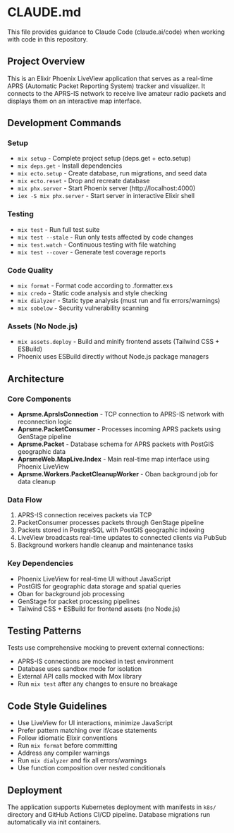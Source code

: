 # CLAUDE.md

This file provides guidance to Claude Code (claude.ai/code) when working with code in this repository.

## Project Overview

This is an Elixir Phoenix LiveView application that serves as a real-time APRS (Automatic Packet Reporting System) tracker and visualizer. It connects to the APRS-IS network to receive live amateur radio packets and displays them on an interactive map interface.

## Development Commands

### Setup
- `mix setup` - Complete project setup (deps.get + ecto.setup)
- `mix deps.get` - Install dependencies
- `mix ecto.setup` - Create database, run migrations, and seed data
- `mix ecto.reset` - Drop and recreate database
- `mix phx.server` - Start Phoenix server (http://localhost:4000)
- `iex -S mix phx.server` - Start server in interactive Elixir shell

### Testing
- `mix test` - Run full test suite
- `mix test --stale` - Run only tests affected by code changes
- `mix test.watch` - Continuous testing with file watching
- `mix test --cover` - Generate test coverage reports

### Code Quality
- `mix format` - Format code according to .formatter.exs
- `mix credo` - Static code analysis and style checking
- `mix dialyzer` - Static type analysis (must run and fix errors/warnings)
- `mix sobelow` - Security vulnerability scanning

### Assets (No Node.js)
- `mix assets.deploy` - Build and minify frontend assets (Tailwind CSS + ESBuild)
- Phoenix uses ESBuild directly without Node.js package managers

## Architecture

### Core Components
- **Aprsme.AprsIsConnection** - TCP connection to APRS-IS network with reconnection logic
- **Aprsme.PacketConsumer** - Processes incoming APRS packets using GenStage pipeline
- **Aprsme.Packet** - Database schema for APRS packets with PostGIS geographic data
- **AprsmeWeb.MapLive.Index** - Main real-time map interface using Phoenix LiveView
- **Aprsme.Workers.PacketCleanupWorker** - Oban background job for data cleanup

### Data Flow
1. APRS-IS connection receives packets via TCP
2. PacketConsumer processes packets through GenStage pipeline
3. Packets stored in PostgreSQL with PostGIS geographic indexing
4. LiveView broadcasts real-time updates to connected clients via PubSub
5. Background workers handle cleanup and maintenance tasks

### Key Dependencies
- Phoenix LiveView for real-time UI without JavaScript
- PostGIS for geographic data storage and spatial queries
- Oban for background job processing
- GenStage for packet processing pipelines
- Tailwind CSS + ESBuild for frontend assets (no Node.js)

## Testing Patterns

Tests use comprehensive mocking to prevent external connections:
- APRS-IS connections are mocked in test environment
- Database uses sandbox mode for isolation
- External API calls mocked with Mox library
- Run `mix test` after any changes to ensure no breakage

## Code Style Guidelines

- Use LiveView for UI interactions, minimize JavaScript
- Prefer pattern matching over if/case statements
- Follow idiomatic Elixir conventions
- Run `mix format` before committing
- Address any compiler warnings
- Run `mix dialyzer` and fix all errors/warnings
- Use function composition over nested conditionals

## Deployment

The application supports Kubernetes deployment with manifests in `k8s/` directory and GitHub Actions CI/CD pipeline. Database migrations run automatically via init containers.